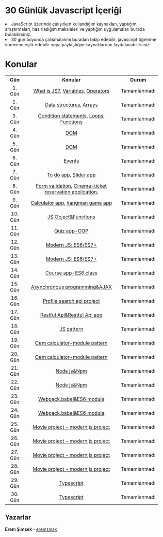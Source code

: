 # 30 Günlük Javascript İçeriği

<li>JavaScript üzerinde çalışırken kullandığım kaynakları, yaptığım araştırmaları, hazırladığım makaleleri ve yaptığım uygulamaları burada bulabilirsiniz.</li>
<li>30 gün boyunca çalışmalarımı buradan takip edebilir, javascript öğrenme sürecime eşlik edebilir veya paylaştığım kaynaklardan faydalanabilirsiniz.</li>

# Konular

<table align="center">
  <tr>
    <th>Gün</th>
    <th>Konular</th>
    <th>Durum</th>
  </tr>
  <tr align="center">
     <td>1. Gün</td>
    <td><a href="https://github.com/eremsmsk/30DaysOfJS/tree/main/JS%20Giri%C5%9F">What is JS?</a>,
      <a href="https://github.com/eremsmsk/30DaysOfJS">Variables</a>,
      <a href="https://github.com/eremsmsk/30DaysOfJS">Operators</a></td>
    <td>Tamamlanmadı</td>
  </tr>
  <tr align="center">
     <td>2. Gün</td>
    <td><a href="https://github.com/eremsmsk/30DaysOfJS">Data structures</a>,
      <a href="https://github.com/eremsmsk/30DaysOfJS">Arrays</a></td>
    <td>Tamamlanmadı</td>
  </tr>
  <tr align="center">
     <td>3. Gün</td>
    <td><a href="https://github.com/eremsmsk/30DaysOfJS">Condition statements</a>,
      <a href="https://github.com/eremsmsk/30DaysOfJS">Loops</a>,
      <a href="https://github.com/eremsmsk/30DaysOfJS">Functions</a></td>
    <td>Tamamlanmadı</td>
  </tr>
  <tr align="center">
     <td>4. Gün</td>
    <td><a href="https://github.com/eremsmsk/30DaysOfJS">DOM</a></td>
    <td>Tamamlanmadı</td>
  </tr>
  <tr align="center">
     <td>5. Gün</td>
    <td><a href="https://github.com/eremsmsk/30DaysOfJS">DOM</a></td>
    <td>Tamamlanmadı</td>
  </tr>
  <tr align="center">
     <td>6. Gün</td>
    <td><a href="https://github.com/eremsmsk/30DaysOfJS">Events</a></td>
    <td>Tamamlanmadı</td>
  </tr>
  <tr align="center">
     <td>7. Gün</td>
    <td><a href="https://github.com/eremsmsk/30DaysOfJS">To do app</a>,
      <a href="https://github.com/eremsmsk/30DaysOfJS">Slider app</a></td>
    <td>Tamamlanmadı</td>
  </tr>
  <tr align="center">
     <td>8. Gün</td>
    <td><a href="https://github.com/eremsmsk/30DaysOfJS">Form validation</a>,
      <a href="https://github.com/eremsmsk/30DaysOfJS">Cinema-ticket reservation application</a>,
    <td>Tamamlanmadı</td>
  </tr>
  <tr align="center">
     <td>9. Gün</td>
    <td><a href="https://github.com/eremsmsk/30DaysOfJS">Calculator app</a>,
      <a href="https://github.com/eremsmsk/30DaysOfJS">hangman game app</a></td>
    <td>Tamamlanmadı</td>
  </tr>
  <tr align="center">
     <td>10. Gün</td>
    <td><a href="https://github.com/eremsmsk/30DaysOfJS">JS Object&Functions</a></td>
    <td>Tamamlanmadı</td>
  </tr>
  <tr align="center">
     <td>11. Gün</td>
    <td><a href="https://github.com/eremsmsk/30DaysOfJS">Quiz app-OOP</a></td>
    <td>Tamamlanmadı</td>
  </tr>
  <tr align="center">
     <td>12. Gün</td>
    <td><a href="https://github.com/eremsmsk/30DaysOfJS">Modern JS: ES6/ES7+</a></td>
    <td>Tamamlanmadı</td>
  </tr>
  <tr align="center">
     <td>13. Gün</td>
    <td><a href="https://github.com/eremsmsk/30DaysOfJS">Modern JS: ES6/ES7+</a></td>
    <td>Tamamlanmadı</td>
  </tr>
  <tr align="center">
     <td>14. Gün</td>
    <td><a href="https://github.com/eremsmsk/30DaysOfJS">Course app-ES6 class</a></td>
    <td>Tamamlanmadı</td>
  </tr>
  <tr align="center">
     <td>15. Gün</td>
    <td><a href="https://github.com/eremsmsk/30DaysOfJS">Asynchronous programming&AJAX</a></td>
    <td>Tamamlanmadı</td>
  </tr>
  <tr align="center">
     <td>16. Gün</td>
    <td><a href="https://github.com/eremsmsk/30DaysOfJS">Profile search api project</a></td>
    <td>Tamamlanmadı</td>
  </tr>
  <tr align="center">
     <td>17. Gün</td>
    <td><a href="https://github.com/eremsmsk/30DaysOfJS">Restful Api&Restful Api app</a></td>
    <td>Tamamlanmadı</td>
  </tr>
  <tr align="center">
     <td>18. Gün</td>
    <td><a href="https://github.com/eremsmsk/30DaysOfJS">JS pattern</a></td>
    <td>Tamamlanmadı</td>
  </tr>
  <tr align="center">
     <td>19. Gün</td>
    <td><a href="https://github.com/eremsmsk/30DaysOfJS">Oem calculator-module pattern</a></td>
    <td>Tamamlanmadı</td>
  </tr>
  <tr align="center">
     <td>20. Gün</td>
    <td><a href="https://github.com/eremsmsk/30DaysOfJS">Oem calculator-module pattern</a></td>
    <td>Tamamlanmadı</td>
  </tr>
  <tr align="center">
     <td>21. Gün</td>
    <td><a href="https://github.com/eremsmsk/30DaysOfJS">Node js&Npm</a></td>
    <td>Tamamlanmadı</td>
  </tr>
  <tr align="center">
     <td>22. Gün</td>
    <td><a href="https://github.com/eremsmsk/30DaysOfJS">Node js&Npm</a></td>
    <td>Tamamlanmadı</td>
  </tr>
  <tr align="center">
     <td>23. Gün</td>
    <td><a href="https://github.com/eremsmsk/30DaysOfJS">Webpack,babel&ES6 module</a></td>
    <td>Tamamlanmadı</td>
  </tr>
  <tr align="center">
     <td>24. Gün</td>
    <td><a href="https://github.com/eremsmsk/30DaysOfJS">Webpack,babel&ES6 module</a></td>
    <td>Tamamlanmadı</td>
  </tr>
  <tr align="center">
     <td>25. Gün</td>
    <td><a href="https://github.com/eremsmsk/30DaysOfJS">Movie project - modern js project</a></td>
    <td>Tamamlanmadı</td>
  </tr>
  <tr align="center">
     <td>26. Gün</td>
    <td><a href="https://github.com/eremsmsk/30DaysOfJS">Movie project - modern js project</a></td>
    <td>Tamamlanmadı</td>
  </tr>
  <tr align="center">
     <td>27. Gün</td>
    <td><a href="https://github.com/eremsmsk/30DaysOfJS">Movie project - modern js project</a></td>
    <td>Tamamlanmadı</td>
  </tr>
  <tr align="center">
     <td>28. Gün</td>
    <td><a href="https://github.com/eremsmsk/30DaysOfJS">Movie project - modern js project</a></td>
    <td>Tamamlanmadı</td>
  </tr>
  <tr align="center">
     <td>29. Gün</td>
    <td><a href="https://github.com/eremsmsk/30DaysOfJS">Typescript</a></td>
    <td>Tamamlanmadı</td>
  </tr>
  <tr align="center">
     <td>30. Gün</td>
    <td><a href="https://github.com/eremsmsk/30DaysOfJS">Typescript</a></td>
    <td>Tamamlanmadı</td>
  </tr>
</table>
   
   ## Yazarlar
   **Erem Şimşek** - [eremsmsk](https://github.com/eremsmsk)
